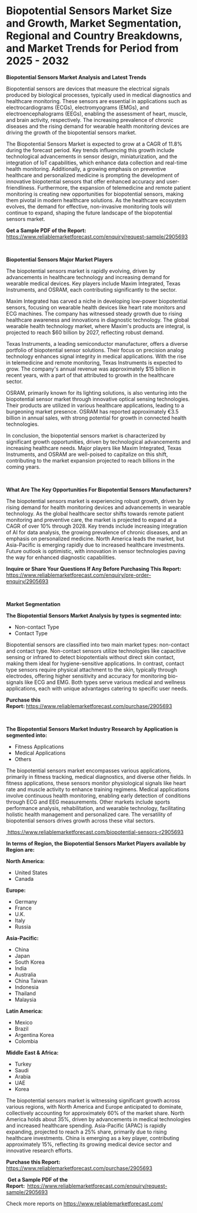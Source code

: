 <p><h1>Biopotential Sensors Market Size and Growth, Market Segmentation, Regional and Country Breakdowns, and Market Trends for Period from 2025 -  2032</h1></p><p><strong>Biopotential Sensors Market Analysis and Latest Trends</strong></p>
<p><p>Biopotential sensors are devices that measure the electrical signals produced by biological processes, typically used in medical diagnostics and healthcare monitoring. These sensors are essential in applications such as electrocardiograms (ECGs), electromyograms (EMGs), and electroencephalograms (EEGs), enabling the assessment of heart, muscle, and brain activity, respectively. The increasing prevalence of chronic diseases and the rising demand for wearable health monitoring devices are driving the growth of the biopotential sensors market.</p><p>The Biopotential Sensors Market is expected to grow at a CAGR of 11.8% during the forecast period. Key trends influencing this growth include technological advancements in sensor design, miniaturization, and the integration of IoT capabilities, which enhance data collection and real-time health monitoring. Additionally, a growing emphasis on preventive healthcare and personalized medicine is prompting the development of innovative biopotential sensors that offer enhanced accuracy and user-friendliness. Furthermore, the expansion of telemedicine and remote patient monitoring is creating new opportunities for biopotential sensors, making them pivotal in modern healthcare solutions. As the healthcare ecosystem evolves, the demand for effective, non-invasive monitoring tools will continue to expand, shaping the future landscape of the biopotential sensors market.</p></p>
<p><strong>Get a Sample PDF of the Report:&nbsp;</strong> <a href="https://www.reliablemarketforecast.com/enquiry/request-sample/2905693?utm_campaign=2301&utm_medium=2&utm_source=Github&utm_content=ia&utm_term=12032025&utm_id=biopotential-sensors">https://www.reliablemarketforecast.com/enquiry/request-sample/2905693</a></p>
<p>&nbsp;</p>
<p><strong>Biopotential Sensors Major Market Players</strong></p>
<p><p>The biopotential sensors market is rapidly evolving, driven by advancements in healthcare technology and increasing demand for wearable medical devices. Key players include Maxim Integrated, Texas Instruments, and OSRAM, each contributing significantly to the sector.</p><p>Maxim Integrated has carved a niche in developing low-power biopotential sensors, focusing on wearable health devices like heart rate monitors and ECG machines. The company has witnessed steady growth due to rising healthcare awareness and innovations in diagnostic technology. The global wearable health technology market, where Maxim's products are integral, is projected to reach $60 billion by 2027, reflecting robust demand.</p><p>Texas Instruments, a leading semiconductor manufacturer, offers a diverse portfolio of biopotential sensor solutions. Their focus on precision analog technology enhances signal integrity in medical applications. With the rise in telemedicine and remote monitoring, Texas Instruments is expected to grow. The company's annual revenue was approximately $15 billion in recent years, with a part of that attributed to growth in the healthcare sector.</p><p>OSRAM, primarily known for its lighting solutions, is also venturing into the biopotential sensor market through innovative optical sensing technologies. Their products are utilized in various healthcare applications, leading to a burgeoning market presence. OSRAM has reported approximately €3.5 billion in annual sales, with strong potential for growth in connected health technologies.</p><p>In conclusion, the biopotential sensors market is characterized by significant growth opportunities, driven by technological advancements and increasing healthcare needs. Major players like Maxim Integrated, Texas Instruments, and OSRAM are well-poised to capitalize on this shift, contributing to the market expansion projected to reach billions in the coming years.</p></p>
<p>&nbsp;</p>
<p><strong>What Are The Key Opportunities For Biopotential Sensors Manufacturers?</strong></p>
<p><p>The biopotential sensors market is experiencing robust growth, driven by rising demand for health monitoring devices and advancements in wearable technology. As the global healthcare sector shifts towards remote patient monitoring and preventive care, the market is projected to expand at a CAGR of over 10% through 2028. Key trends include increasing integration of AI for data analysis, the growing prevalence of chronic diseases, and an emphasis on personalized medicine. North America leads the market, but Asia-Pacific is emerging rapidly due to increased healthcare investments. Future outlook is optimistic, with innovation in sensor technologies paving the way for enhanced diagnostic capabilities.</p></p>
<p><strong>Inquire or Share Your Questions If Any Before Purchasing This Report:</strong> <a href="https://www.reliablemarketforecast.com/enquiry/pre-order-enquiry/2905693?utm_campaign=2301&utm_medium=2&utm_source=Github&utm_content=ia&utm_term=12032025&utm_id=biopotential-sensors">https://www.reliablemarketforecast.com/enquiry/pre-order-enquiry/2905693</a></p>
<p>&nbsp;</p>
<p><strong>Market Segmentation</strong></p>
<p><strong>The Biopotential Sensors Market Analysis by types is segmented into:</strong></p>
<p><ul><li>Non-contact Type</li><li>Contact Type</li></ul></p>
<p><p>Biopotential sensors are classified into two main market types: non-contact and contact type. Non-contact sensors utilize technologies like capacitive sensing or infrared to detect biopotentials without direct skin contact, making them ideal for hygiene-sensitive applications. In contrast, contact type sensors require physical attachment to the skin, typically through electrodes, offering higher sensitivity and accuracy for monitoring bio-signals like ECG and EMG. Both types serve various medical and wellness applications, each with unique advantages catering to specific user needs.</p></p>
<p><strong>Purchase this Report:&nbsp;</strong><a href="https://www.reliablemarketforecast.com/purchase/2905693?utm_campaign=2301&utm_medium=2&utm_source=Github&utm_content=ia&utm_term=12032025&utm_id=biopotential-sensors">https://www.reliablemarketforecast.com/purchase/2905693</a></p>
<p>&nbsp;</p>
<p><strong>The Biopotential Sensors Market Industry Research by Application is segmented into:</strong></p>
<p><ul><li>Fitness Applications</li><li>Medical Applications</li><li>Others</li></ul></p>
<p><p>The biopotential sensors market encompasses various applications, primarily in fitness tracking, medical diagnostics, and diverse other fields. In fitness applications, these sensors monitor physiological signals like heart rate and muscle activity to enhance training regimens. Medical applications involve continuous health monitoring, enabling early detection of conditions through ECG and EEG measurements. Other markets include sports performance analysis, rehabilitation, and wearable technology, facilitating holistic health management and personalized care. The versatility of biopotential sensors drives growth across these vital sectors.</p></p>
<p><a href="https://www.reliablemarketforecast.com/biopotential-sensors-r2905693?utm_campaign=2301&utm_medium=2&utm_source=Github&utm_content=ia&utm_term=12032025&utm_id=biopotential-sensors">&nbsp;https://www.reliablemarketforecast.com/biopotential-sensors-r2905693</a></p>
<p><strong>In terms of Region, the Biopotential Sensors Market Players available by Region are:</strong></p>
<p>
    <p> <strong> North America: </strong>
        <ul>
            <li>United States</li>
            <li>Canada</li>
        </ul>
        </p> 
    <p> <strong> Europe: </strong>
        <ul>
            <li>Germany</li>
            <li>France</li>
            <li>U.K.</li>
            <li>Italy</li>
            <li>Russia</li>
        </ul>
        </p> 
    <p> <strong> Asia-Pacific: </strong>
        <ul>
            <li>China</li>
            <li>Japan</li>
            <li>South Korea</li>
            <li>India</li>
            <li>Australia</li>
            <li>China Taiwan</li>
            <li>Indonesia</li>
            <li>Thailand</li>
            <li>Malaysia</li>
        </ul>
        </p> 
    <p> <strong> Latin America: </strong>
        <ul>
            <li>Mexico</li>
            <li>Brazil</li>
            <li>Argentina Korea</li>
            <li>Colombia</li>
        </ul>
        </p> 
    <p> <strong> Middle East & Africa: </strong>
        <ul>
            <li>Turkey</li>
            <li>Saudi</li>
            <li>Arabia</li>
            <li>UAE</li>
            <li>Korea</li>
        </ul>
    </p>
    </p>
<p><p>The biopotential sensors market is witnessing significant growth across various regions, with North America and Europe anticipated to dominate, collectively accounting for approximately 60% of the market share. North America holds about 35%, driven by advancements in medical technologies and increased healthcare spending. Asia-Pacific (APAC) is rapidly expanding, projected to reach a 25% share, primarily due to rising healthcare investments. China is emerging as a key player, contributing approximately 15%, reflecting its growing medical device sector and innovative research efforts.</p></p>
<p><strong>Purchase this Report: </strong><a href="https://www.reliablemarketforecast.com/purchase/2905693?utm_campaign=2301&utm_medium=2&utm_source=Github&utm_content=ia&utm_term=12032025&utm_id=biopotential-sensors">https://www.reliablemarketforecast.com/purchase/2905693</a></p>
<p>&nbsp;<strong>Get a Sample PDF of the Report:&nbsp;&nbsp;</strong><a href="https://www.reliablemarketforecast.com/enquiry/request-sample/2905693?utm_campaign=2301&utm_medium=2&utm_source=Github&utm_content=ia&utm_term=12032025&utm_id=biopotential-sensors">https://www.reliablemarketforecast.com/enquiry/request-sample/2905693</a></p>
<p><strong></strong></p>
<p>Check more reports on <a href="https://www.reliablemarketforecast.com/?utm_campaign=2301&utm_medium=2&utm_source=Github&utm_content=ia&utm_term=12032025&utm_id=biopotential-sensors">https://www.reliablemarketforecast.com/</a></p>